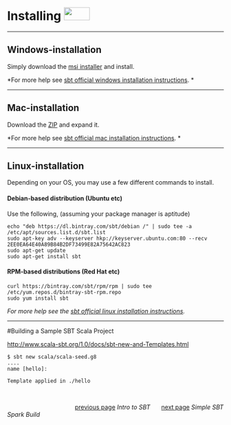 
Installing  <a href="http://www.scala-sbt.org/release/docs/files/"><img src ="http://www.scala-sbt.org/release/docs/files/sbt-logo.svg" width="60" height="30" border="0" ></a>
==================


-------------


Windows-installation 
------------------

Simply download the [msi installer](https://github.com/sbt/sbt/releases/download/v1.0.2/sbt-1.0.2.msi) and install.

*For more help see [sbt official windows installation instructions](http://www.scala-sbt.org/release/docs/Installing-sbt-on-Windows.html). *

--------------

Mac-installation
-----------------
Download the [ZIP](https://github.com/sbt/sbt/releases/download/v1.0.2/sbt-1.0.2.zip) and expand it. 

*For more help see [sbt official mac installation instructions](http://www.scala-sbt.org/release/docs/Installing-sbt-on-Mac.html). *

---------------

Linux-installation
-----------------
Depending on your OS, you may use a few different commands to install. 

#### Debian-based distribution (Ubuntu etc)
Use the following, (assuming your package manager is aptitude) 
```ubuntu
echo "deb https://dl.bintray.com/sbt/debian /" | sudo tee -a /etc/apt/sources.list.d/sbt.list
sudo apt-key adv --keyserver hkp://keyserver.ubuntu.com:80 --recv 2EE0EA64E40A89B84B2DF73499E82A75642AC823
sudo apt-get update
sudo apt-get install sbt
```
#### RPM-based distributions (Red Hat etc)
```linux
curl https://bintray.com/sbt/rpm/rpm | sudo tee /etc/yum.repos.d/bintray-sbt-rpm.repo
sudo yum install sbt
```

*For more help see the [sbt official linux installation instructions](http://www.scala-sbt.org/0.13/docs/Installing-sbt-on-Linux.html).*


------------




#Building a Sample SBT Scala Project

http://www.scala-sbt.org/1.0/docs/sbt-new-and-Templates.html


```
$ sbt new scala/scala-seed.g8
....
name [hello]:

Template applied in ./hello

```



&ensp;
&ensp;
&ensp;

&emsp; &emsp; &emsp; &emsp; &emsp; &emsp; &emsp; &emsp; &emsp;[previous page][1] *Intro to SBT* &ensp; &ensp; [next page][2] *Simple SBT Spark Build*

 






 [1]: https://github.com/GabeChurch/Building-Spark-Projects-with-SBT/blob/master/docs/Intro%20to%20SBT.md
[2]: https://github.com/GabeChurch/Building-Spark-Projects-with-SBT/blob/master/docs/Simple%20SBT%20Spark%20Build.md

